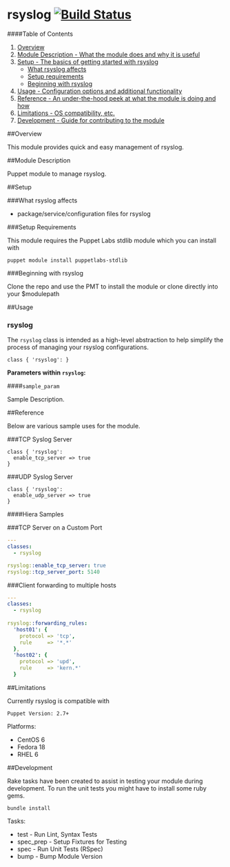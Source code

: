 rsyslog [![Build Status](https://travis-ci.org/dsn/puppet-rsyslog.svg?branch=master)](https://travis-ci.org/dsn/puppet-rsyslog)
======
####Table of Contents

1. [Overview](#overview)
2. [Module Description - What the module does and why it is useful](#module-description)
3. [Setup - The basics of getting started with rsyslog](#setup)
    * [What rsyslog affects](#what-rsyslog-affects)
    * [Setup requirements](#setup-requirements)
    * [Beginning with rsyslog](#beginning-with-rsyslog)
4. [Usage - Configuration options and additional functionality](#usage)
5. [Reference - An under-the-hood peek at what the module is doing and how](#reference)
5. [Limitations - OS compatibility, etc.](#limitations)
6. [Development - Guide for contributing to the module](#development)

##Overview

This module provides quick and easy management of rsyslog.

##Module Description

Puppet module to manage rsyslog.

##Setup

###What rsyslog affects

* package/service/configuration files for rsyslog

###Setup Requirements

This module requires the Puppet Labs stdlib module which you can install with

```puppet module install puppetlabs-stdlib```

###Beginning with rsyslog

Clone the repo and use the PMT to install the module or clone directly into your $modulepath

##Usage

### rsyslog

The `rsyslog` class is intended as a high-level abstraction to help simplify the process of managing your rsyslog configurations.

```puppet
class { 'rsyslog': }
```

**Parameters within `rsyslog`:**

####`sample_param`

Sample Description.

##Reference

Below are various sample uses for the module.

###TCP Syslog Server

```puppet
class { 'rsyslog':
  enable_tcp_server => true  
}
```

###UDP Syslog Server

```puppet
class { 'rsyslog':
  enable_udp_server => true  
}
```

####Hiera Samples

###TCP Server on a Custom Port
```yaml
---
classes:
  - rsyslog

rsyslog::enable_tcp_server: true
rsyslog::tcp_server_port: 5140
```

###Client forwarding to multiple hosts

```yaml
---
classes:
  - rsyslog
  
rsyslog::forwarding_rules:
  'host01': {
    protocol => 'tcp',
	rule     => '*.*'
  },
  'host02': {
    protocol => 'upd',
	rule     => 'kern.*'
  }
```
##Limitations

Currently rsyslog is compatible with

```Puppet Version: 2.7+```

Platforms:
* CentOS 6
* Fedora 18
* RHEL 6

##Development

Rake tasks have been created to assist in testing your module during development. To run the unit tests you might have to install some ruby gems.

```bundle install```

Tasks:

* test      - Run Lint, Syntax Tests
* spec_prep - Setup Fixtures for Testing
* spec      - Run Unit Tests (RSpec)
* bump      - Bump Module Version